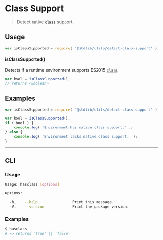 Class Support
===
> Detect native [`class`][class] support.

<!-- <usage> -->
## Usage

``` javascript
var isClassSupported = require( '@stdlib/utils/detect-class-support' );
```

#### isClassSupported()

Detects if a runtime environment supports ES2015 [`class`][class].

``` javascript
var bool = isClassSupported();
// returns <Boolean>
```
<!-- </usage> -->

<!-- <examples> -->
## Examples

``` javascript
var isClassSupported = require( '@stdlib/utils/detect-class-support' );

var bool = isClassSupported();
if ( bool ) {
	console.log( 'Environment has native class support.' );
} else {
	console.log( 'Environment lacks native class support.' );
}
```
<!-- </examples> -->

<!-- <cli> -->
---
## CLI

<!-- <usage> -->
### Usage

``` bash
Usage: hasclass [options]

Options:

  -h,    --help                Print this message.
  -V,    --version             Print the package version.
```
<!-- </usage> -->

<!-- <examples> -->
### Examples

``` bash
$ hasclass
# => returns 'true' || 'false'
```
<!-- </examples> -->
<!-- </cli> -->

<!-- <links> -->
[class]: https://developer.mozilla.org/en-US/docs/Web/JavaScript/Reference/Classes
<!-- </links> -->
